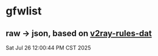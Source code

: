 # gfwlist
## raw -> json, based on [v2ray-rules-dat](https://github.com/Loyalsoldier/v2ray-rules-dat)
Sat Jul 26 12:00:44 PM CST 2025

